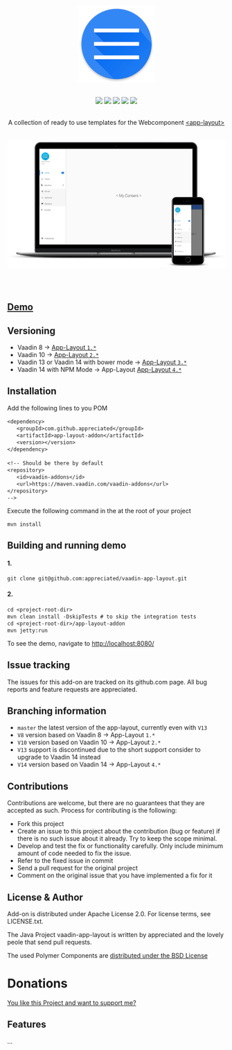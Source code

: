 <p align="center"><img src="https://raw.githubusercontent.com/appreciated/blob/master/app-layout/logo_low_res.png">
<br>
<br>
</p>    

<p align="center">
  <a href="https://vaadin.com/directory/component/app-layout-add-on"><img src="https://img.shields.io/badge/Vaadin%20Directory-published-00b4f0.svg"></a>
  <a href="https://vaadin.com/directory/component/app-layout-add-on"><img src="https://img.shields.io/vaadin-directory/version/app-layout-add-on.svg" /></a>
   <a href="https://vaadin.com/directory/component/app-layout-add-on"><img src="https://img.shields.io/vaadin-directory/rating/app-layout-add-on.svg" /></a>
   <a href="https://vaadin.com/directory/component/app-layout-add-on"><img src="https://img.shields.io/vaadin-directory/release-date/app-layout-add-on.svg" /></a>
   <a href="https://dev.azure.com/GoebelJohannes/GoebelJohannes/_build/latest?definitionId=1&branchName=master"><img src="https://dev.azure.com/GoebelJohannes/GoebelJohannes/_apis/build/status/appreciated.vaadin-app-layout?branchName=master" /></a>
</p>
<p align="center">
   <br>
A collection of ready to use templates for the Webcomponent <a href="https://www.npmjs.com/package/@polymer/app-layout">&lt;app-layout&gt;</a>
  <br>
   <br>
  <br>
  <img src="https://github.com/appreciated/blob/blob/master/app-layout/mockup.png?raw=true">
</p>
<br>
<br>

## [Demo](https://appreciated-collection.herokuapp.com/app-layout/)


## Versioning

* Vaadin 8 -> [App-Layout `1.*`](https://vaadin.com/directory/component/app-layout-add-on/1.0.2)
* Vaadin 10 -> [App-Layout `2.*`](https://vaadin.com/directory/component/app-layout-add-on/2.1.0)
* Vaadin 13 or Vaadin 14 with bower mode -> [App-Layout `3.*`](https://vaadin.com/directory/component/app-layout-add-on/3.0.0.beta5)
* Vaadin 14 with NPM Mode -> App-Layout [App-Layout `4.*`](https://vaadin.com/directory/component/app-layout-add-on)

## Installation

Add the following lines to you POM
```
<dependency>
   <groupId>com.github.appreciated</groupId>
   <artifactId>app-layout-addon</artifactId>
   <version></version>
</dependency>

<!-- Should be there by default
<repository>
   <id>vaadin-addons</id>
   <url>https://maven.vaadin.com/vaadin-addons</url>
</repository> 
--> 
```

Execute the following command in the at the root of your project

```
mvn install
```

## Building and running demo

#### 1. 

```
git clone git@github.com:appreciated/vaadin-app-layout.git
```
#### 2. 

```
cd <project-root-dir>
mvn clean install -DskipTests # to skip the integration tests
cd <project-root-dir>/app-layout-addon
mvn jetty:run
```

To see the demo, navigate to [http://localhost:8080/](http://localhost:8080/)

## Issue tracking

The issues for this add-on are tracked on its github.com page. All bug reports and feature requests are appreciated. 

## Branching information

* `master` the latest version of the app-layout, currently even with `V13`
* `V8` version based on Vaadin 8 -> App-Layout `1.*`
* `V10` version based on Vaadin 10 -> App-Layout `2.*`
* `V13` support is discontinued due to the short support consider to upgrade to Vaadin 14 instead
* `V14` version based on Vaadin 14 -> App-Layout `4.*`

## Contributions

Contributions are welcome, but there are no guarantees that they are accepted as such. Process for contributing is the following:
- Fork this project
- Create an issue to this project about the contribution (bug or feature) if there is no such issue about it already. Try to keep the scope minimal.
- Develop and test the fix or functionality carefully. Only include minimum amount of code needed to fix the issue.
- Refer to the fixed issue in commit
- Send a pull request for the original project
- Comment on the original issue that you have implemented a fix for it

## License & Author

Add-on is distributed under Apache License 2.0. For license terms, see LICENSE.txt.

The Java Project vaadin-app-layout is written by appreciated and the lovely peole that send pull requests.

The used Polymer Components are [distributed under the BSD License](https://github.com/Polymer/polymer/blob/master/LICENSE.txt)


# Donations

[You like this Project and want to support me?](https://www.paypal.com/cgi-bin/webscr?cmd=_s-xclick&hosted_button_id=RH84HC939XQHS)

## Features

...
